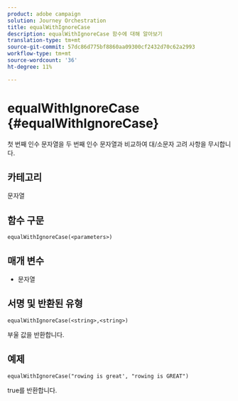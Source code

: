 ```yaml
---
product: adobe campaign
solution: Journey Orchestration
title: equalWithIgnoreCase
description: equalWithIgnoreCase 함수에 대해 알아보기
translation-type: tm+mt
source-git-commit: 57dc86d775bf8860aa09300cf2432d70c62a2993
workflow-type: tm+mt
source-wordcount: '36'
ht-degree: 11%

---
```



# equalWithIgnoreCase {#equalWithIgnoreCase}

첫 번째 인수 문자열을 두 번째 인수 문자열과 비교하여 대/소문자 고려 사항을 무시합니다.

## 카테고리

문자열

## 함수 구문

`equalWithIgnoreCase(<parameters>)`

## 매개 변수

* 문자열

## 서명 및 반환된 유형

`equalWithIgnoreCase(<string>,<string>)`

부울 값을 반환합니다.

## 예제

`equalWithIgnoreCase("rowing is great', "rowing is GREAT")`

true를 반환합니다.
